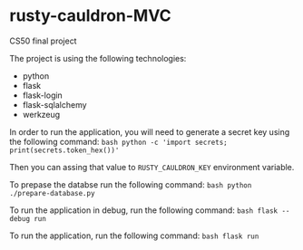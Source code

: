 # rusty-cauldron-MVC

CS50 final project

The project is using the following technologies:

- python
- flask
- flask-login
- flask-sqlalchemy
- werkzeug

In order to run the application, you will need to generate a secret key using the following command:
`bash python -c 'import secrets; print(secrets.token_hex())'`

Then you can assing that value to `RUSTY_CAULDRON_KEY` environment variable.

To prepase the databse run the following command:
`bash python ./prepare-database.py`

To run the application in debug, run the following command:
`bash flask --debug run`

To run the application, run the following command:
`bash flask run`
